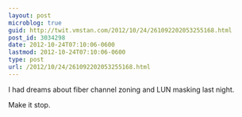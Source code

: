 ```yaml
---
layout: post
microblog: true
guid: http://twit.vmstan.com/2012/10/24/261092202053255168.html
post_id: 3034298
date: 2012-10-24T07:10:06-0600
lastmod: 2012-10-24T07:10:06-0600
type: post
url: /2012/10/24/261092202053255168.html
---
```

I had dreams about fiber channel zoning and LUN masking last night.

Make it stop.
